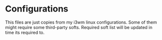 # Configurations
This files are just copies from my i3wm linux configurations.
Some of them might require some third-party softs.
Required soft list will be updated in time its required to.